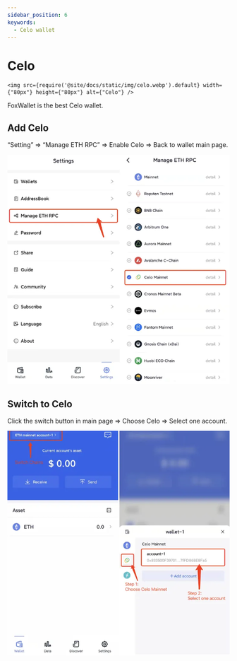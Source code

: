 ```yaml
---
sidebar_position: 6
keywords:
  - Celo wallet
---
```


# Celo
```mdx-code-block
<img src={require('@site/docs/static/img/celo.webp').default} width={"80px"} height={"80px"} alt={"Celo"} />
```
FoxWallet is the best Celo wallet.

## Add Celo

“Setting” => “Manage ETH RPC” => Enable Celo => Back to wallet main page.

![](../img/add-celo.webp)

## Switch to Celo

Click the switch button in main page => Choose Celo => Select one account.

![](../img/switch-celo.webp)